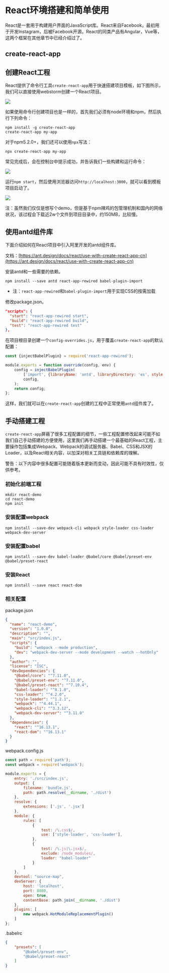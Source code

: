 # React环境搭建和简单使用

React是一套用于构建用户界面的JavaScript库。React来自Facebook，最初用于开发Instagram，后被Facebook开源。React的同类产品有Angular，Vue等，这两个框架在其他章节中已经介绍过了。

## create-react-app

## 创建React工程

React提供了命令行工具`create-react-app`用于快速搭建项目模板，如下图所示，我们可以直接使用webstorm创建一个React项目。

![](res/1.png)

如果使用命令行创建项目也是一样的，首先我们必须有node环境和npm，然后执行下列命令：

```
npm install -g create-react-app
create-react-app my-app
```

对于npm5.2.0+，我们还可以使用`npx`写法：
```
npx create-react-app my-app
```

常见完成后，会在控制台中提示成功，并告诉我们一些构建和运行命令：

![](res/2.png)

运行`npm start`，然后使用浏览器访问`http://localhost:3000`，就可以看到模板项目启动了。

![](res/3.png)

注：虽然我们仅仅是想写个demo，但是基于npm辣鸡的包管理机制和国内的网络状况，该过程会下载近2w个文件到项目目录中，约150MB，比较慢。

## 使用antd组件库

下面介绍如何在React项目中引入阿里开发的antd组件库。

文档：[https://ant.design/docs/react/use-with-create-react-app-cn](https://ant.design/docs/react/use-with-create-react-app-cn)

安装antd和一些需要的依赖。

```
npm install --save antd react-app-rewired babel-plugin-import
```

* 注：`react-app-rewired`和`babel-plugin-import`用于实现CSS的按需加载

修改package.json。

```json
"scripts": {
  "start": "react-app-rewired start",
  "build": "react-app-rewired build",
  "test": "react-app-rewired test"
},
```

在项目根目录创建一个`config-overrides.js`，用于覆盖`create-react-app`的默认配置：

```javascript
const {injectBabelPlugin} = require('react-app-rewired');

module.exports = function override(config, env) {
    config = injectBabelPlugin(
        ['import', {libraryName: 'antd', libraryDirectory: 'es', style: 'css'}],
        config,
    );
    return config;
};
```

这样，我们就可以在`create-react-app`创建的工程中正常使用`antd`组件库了。

## 手动搭建工程

`create-react-app`屏蔽了很多工程配置的细节，一些工程配置修改起来可能不如我们自己手动搭建的方便使用，这里我们再手动搭建一个最基础的React工程，主要操作包括集成Webpack、Webpack的调试服务器、Babel、CSS和JSX的Loader，以及React相关内容，以加深对相关工具链和依赖库的理解。

警告：以下内容中很多配置可能随着版本更新而变动，因此可能不具有时效性，仅供参考。

### 初始化前端工程

```
mkdir react-demo
cd react-demo
npm init
```

### 安装配置webpack

```
npm install --save-dev webpack-cli webpack style-loader css-loader webpack-dev-server
```

### 安装配置babel

```
npm install --save-dev babel-loader @babel/core @babel/preset-env @babel/preset-react
```

### 安装React

```
npm install --save react react-dom
```

### 相关配置

package.json
```json
{
  "name": "react-demo",
  "version": "1.0.0",
  "description": "",
  "main": "src/index.js",
  "scripts": {
    "build": "webpack --mode production",
    "dev": "webpack-dev-server --mode development --watch --hotOnly"
  },
  "author": "",
  "license": "ISC",
  "devDependencies": {
    "@babel/core": "^7.11.0",
    "@babel/preset-env": "^7.11.0",
    "@babel/preset-react": "^7.10.4",
    "babel-loader": "^8.1.0",
    "css-loader": "^4.2.0",
    "style-loader": "^1.2.1",
    "webpack": "^4.44.1",
    "webpack-cli": "^3.3.12",
    "webpack-dev-server": "^3.11.0"
  },
  "dependencies": {
    "react": "^16.13.1",
    "react-dom": "^16.13.1"
  }
}
```

webpack.config.js
```javascript
const path = require('path');
const webpack = require('webpack');

module.exports = {
    entry: './src/index.js',
    output: {
        filename: 'bundle.js',
        path: path.resolve(__dirname, './dist')
    },
    resolve: {
        extensions: ['.js', '.jsx']
    },
    module: {
        rules: [
            {
                test: /\.css$/,
                use: ['style-loader', 'css-loader'],
            },
            {
                test: /\.js|\.jsx$/,
                exclude: /node_modules/,
                loader: "babel-loader"
            }
        ]
    },
    devtool: "source-map",
    devServer: {
        host: 'localhost',
        port: 8080,
        open: true,
        contentBase: path.join(__dirname, './dist')
    },
    plugins: [
        new webpack.HotModuleReplacementPlugin()
    ]
};
```

.babelrc
```json
{
    "presets": [
        "@babel/preset-env",
        "@babel/preset-react"
    ]
}
```
